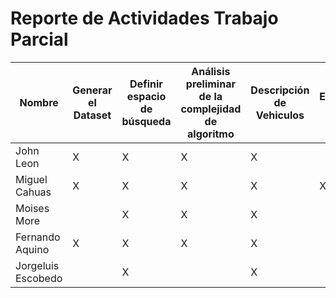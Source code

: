 # Reporte de Actividades Trabajo Parcial

Nombre | Generar el Dataset | Definir espacio de búsqueda | Análisis preliminar de la complejidad de algoritmo | Descripción de Vehiculos | Elaboración de video
-|-|-|-|-|-
John Leon |X|X|X|X|
Miguel Cahuas |X|X|X|X|X
Moises More | |X|X|X
Fernando Aquino|X|X|X|X|
Jorgeluis Escobedo | |X| |X|
